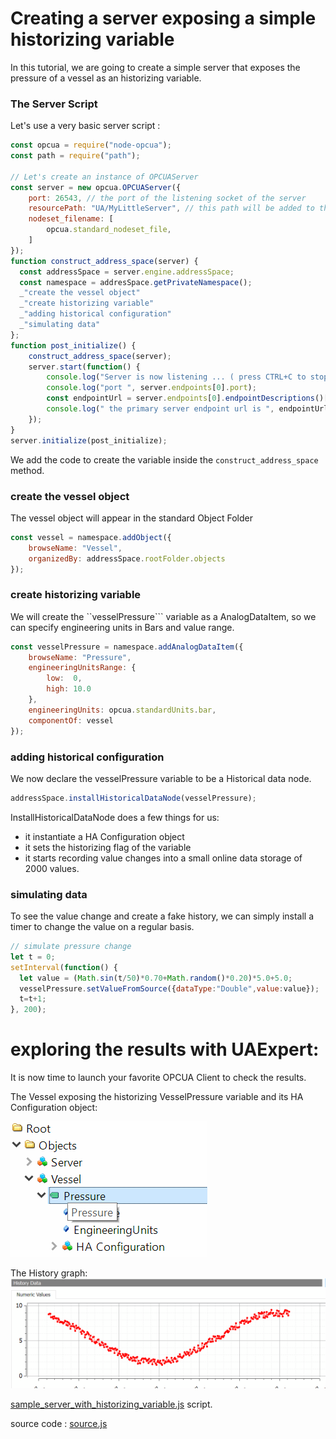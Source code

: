 
# Creating a server exposing a simple historizing variable

In this tutorial, we are going to create a simple server that
exposes the pressure of a vessel as an historizing variable.

### The Server Script

Let's use a very basic server script :

``` javascript
const opcua = require("node-opcua");
const path = require("path");

// Let's create an instance of OPCUAServer
const server = new opcua.OPCUAServer({
    port: 26543, // the port of the listening socket of the server
    resourcePath: "UA/MyLittleServer", // this path will be added to the endpoint resource name
    nodeset_filename: [
        opcua.standard_nodeset_file,
    ]
});
function construct_address_space(server) {
  const addressSpace = server.engine.addressSpace;
  const namespace = addresSpace.getPrivateNamespace();
  _"create the vessel object"
  _"create historizing variable"
  _"adding historical configuration"
  _"simulating data"
};
function post_initialize() {
    construct_address_space(server);
    server.start(function() {
        console.log("Server is now listening ... ( press CTRL+C to stop)");
        console.log("port ", server.endpoints[0].port);
        const endpointUrl = server.endpoints[0].endpointDescriptions()[0].endpointUrl;
        console.log(" the primary server endpoint url is ", endpointUrl );
    });
}
server.initialize(post_initialize);
```

We add the code to create the variable inside the ```construct_address_space``` method.

### create the vessel object

The vessel object will appear in the standard Object Folder

``` javascript
const vessel = namespace.addObject({
    browseName: "Vessel",
    organizedBy: addressSpace.rootFolder.objects
});

```

### create historizing variable

We will create  the ``vesselPressure``` variable as a AnalogDataItem, so we can specify
engineering  units in Bars and value range.

``` javascript
const vesselPressure = namespace.addAnalogDataItem({
    browseName: "Pressure",
    engineeringUnitsRange: {
        low:  0,
        high: 10.0
    },
    engineeringUnits: opcua.standardUnits.bar,
    componentOf: vessel
});
```

### adding historical configuration

We now declare the vesselPressure variable to be a Historical data node.

``` javascript
addressSpace.installHistoricalDataNode(vesselPressure);
```

InstallHistoricalDataNode does a few things for us:
  * it instantiate a HA Configuration object
  * it sets the historizing flag of the variable
  * it starts recording value changes into a small online data storage of 2000 values.

### simulating data

To see the value change and create a fake history, we can simply install a timer
to change the value on a regular basis.

``` javascript
// simulate pressure change
let t = 0;
setInterval(function() {
  let value = (Math.sin(t/50)*0.70+Math.random()*0.20)*5.0+5.0;
  vesselPressure.setValueFromSource({dataType:"Double",value:value});
  t=t+1;
}, 200);

```

# exploring the results with UAExpert:

It is now time to launch your favorite OPCUA Client to check the results.

The Vessel exposing the historizing VesselPressure variable and its HA Configuration object:

![](images/image1.png)

The History graph:
![](images/image2.png)

[sample_server_with_historizing_variable.js](#the-server-script "save:") script.

source code : [source.js](./sample_server_with_historizing_variable.js)

